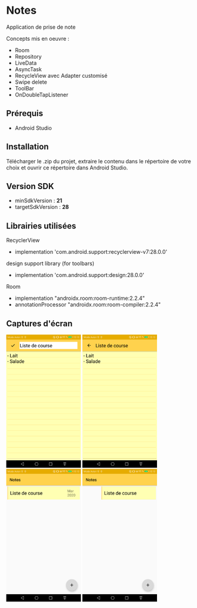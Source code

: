 # Notes
Application de prise de note

Concepts mis en oeuvre :
- Room
- Repository
- LiveData
- AsyncTask
- RecycleView avec Adapter customisé
- Swipe delete
- ToolBar
- OnDoubleTapListener
## Prérequis
- Android Studio
## Installation
Télécharger le .zip du projet, extraire le contenu dans le répertoire de votre choix et ouvrir ce répertoire dans Android Studio.
## Version SDK
- minSdkVersion : **21**  
- targetSdkVersion : **28**
## Librairies utilisées
RecyclerView
- implementation 'com.android.support:recyclerview-v7:28.0.0'

design support library (for toolbars)
- implementation 'com.android.support:design:28.0.0'

Room
- implementation "androidx.room:room-runtime:2.2.4"
- annotationProcessor "androidx.room:room-compiler:2.2.4"

## Captures d'écran
<img src="./assets/1.png" width="200">

<img src="./assets/2.png" width="200">

<img src="./assets/3.png" width="200">

<img src="./assets/4.png" width="200">